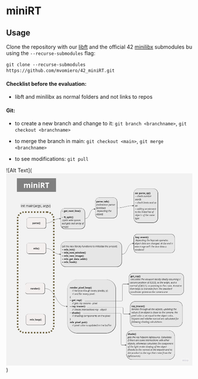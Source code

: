 # miniRT

## Usage

Clone the repository with our [libft](https://github.com/mvomiero/42_libft) 
and the official 42 [minilibx](https://github.com/42Paris/minilibx-linux) submodules bu using the `--recurse-submodules` flag:

```
git clone --recurse-submodules https://github.com/mvomiero/42_miniRT.git
```

#### Checklist before the evaluation:

* libft and minilibx as normal folders and not links to repos

#### Git:

* to create a new branch and change to it: `git branch <branchname>`, `git checkout <branchname>`

* to merge the branch in main: `git checkout <main>`, `git merge <branchname>`

* to see modifications: `git pull`


![Alt Text](![Alt Text](https://github.com/mvomiero/42_miniRT/blob/publishing/assets/diagram.jpg?raw=true))


